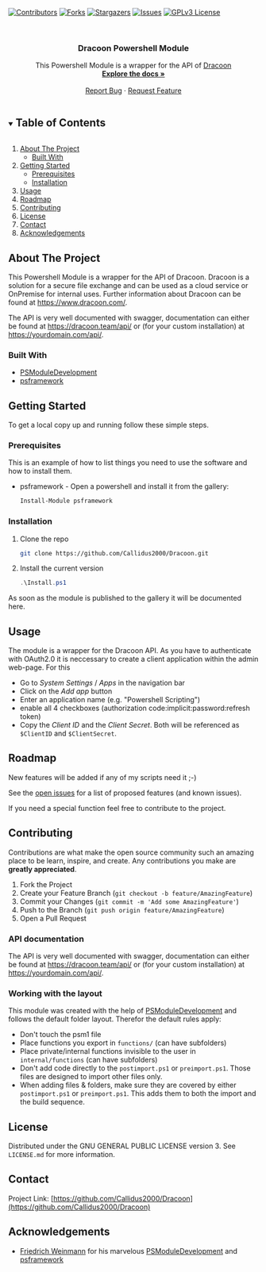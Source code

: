 ﻿<!--
*** Thanks for checking out the Best-README-Template. If you have a suggestion
*** that would make this better, please fork the repo and create a pull request
*** or simply open an issue with the tag "enhancement".
*** Thanks again! Now go create something AMAZING! :D
***
-->

<!-- PROJECT SHIELDS -->
<!--
*** I'm using markdown "reference style" links for readability.
*** Reference links are enclosed in brackets [ ] instead of parentheses ( ).
*** See the bottom of this document for the declaration of the reference variables
*** for contributors-url, forks-url, etc. This is an optional, concise syntax you may use.
*** https://www.markdownguide.org/basic-syntax/#reference-style-links
-->
[![Contributors][contributors-shield]][contributors-url]
[![Forks][forks-shield]][forks-url]
[![Stargazers][stars-shield]][stars-url]
[![Issues][issues-shield]][issues-url]
[![GPLv3 License][license-shield]][license-url]


<br />
<p align="center">
<!-- PROJECT LOGO
  <a href="https://github.com/Callidus2000/Dracoon">
    <img src="images/logo.png" alt="Logo" width="80" height="80">
  </a>
-->

  <h3 align="center">Dracoon Powershell Module</h3>

  <p align="center">
    This Powershell Module is a wrapper for the API of <a href="https://www.dracoon.com/">Dracoon</a>
    <br />
    <a href="https://github.com/Callidus2000/Dracoon"><strong>Explore the docs »</strong></a>
    <br />
    <br />
    <a href="https://github.com/Callidus2000/Dracoon/issues">Report Bug</a>
    ·
    <a href="https://github.com/Callidus2000/Dracoon/issues">Request Feature</a>
  </p>
</p>



<!-- TABLE OF CONTENTS -->
<details open="open">
  <summary><h2 style="display: inline-block">Table of Contents</h2></summary>
  <ol>
    <li>
      <a href="#about-the-project">About The Project</a>
      <ul>
        <li><a href="#built-with">Built With</a></li>
      </ul>
    </li>
    <li>
      <a href="#getting-started">Getting Started</a>
      <ul>
        <li><a href="#prerequisites">Prerequisites</a></li>
        <li><a href="#installation">Installation</a></li>
      </ul>
    </li>
    <li><a href="#usage">Usage</a></li>
    <li><a href="#roadmap">Roadmap</a></li>
    <li><a href="#contributing">Contributing</a></li>
    <li><a href="#license">License</a></li>
    <li><a href="#contact">Contact</a></li>
    <li><a href="#acknowledgements">Acknowledgements</a></li>
  </ol>
</details>



<!-- ABOUT THE PROJECT -->
## About The Project

This Powershell Module is a wrapper for the API of Dracoon. Dracoon is a
solution for a secure file exchange and can be used as a cloud service or OnPremise for internal uses. Further information about Dracoon can be found at https://www.dracoon.com/.

The API is very well documented with swagger, documentation can either be found at https://dracoon.team/api/ or (for your custom installation) at https://yourdomain.com/api/.


### Built With

* [PSModuleDevelopment](https://github.com/PowershellFrameworkCollective/PSModuleDevelopment)
* [psframework](https://github.com/PowershellFrameworkCollective/psframework)



<!-- GETTING STARTED -->
## Getting Started

To get a local copy up and running follow these simple steps.

### Prerequisites

This is an example of how to list things you need to use the software and how to install them.
* psframework - Open a powershell and install it from the gallery:
  ```powershell
  Install-Module psframework
  ```

### Installation

1. Clone the repo
   ```sh
   git clone https://github.com/Callidus2000/Dracoon.git
   ```
2. Install the current version
   ```powershell
   .\Install.ps1
   ```

As soon as the module is published to the gallery it will be documented here.


<!-- USAGE EXAMPLES -->
## Usage

The module is a wrapper for the Dracoon API. As you have to authenticate with OAuth2.0 it is neccessary to create a client application within the admin web-page. For this
* Go to _System Settings_ / _Apps_ in the navigation bar
* Click on the _Add app_ button
* Enter an application name (e.g. "Powershell Scripting")
* enable all 4 checkboxes (authorization code:implicit:password:refresh token)
* Copy the _Client ID_ and the _Client Secret_. Both will be referenced as `$ClientID` and `$ClientSecret`.


<!-- ROADMAP -->
## Roadmap
New features will be added if any of my scripts need it ;-)

See the [open issues](https://github.com/Callidus2000/Dracoon/issues) for a list of proposed features (and known issues).

If you need a special function feel free to contribute to the project.

<!-- CONTRIBUTING -->
## Contributing

Contributions are what make the open source community such an amazing place to be learn, inspire, and create. Any contributions you make are **greatly appreciated**.

1. Fork the Project
2. Create your Feature Branch (`git checkout -b feature/AmazingFeature`)
3. Commit your Changes (`git commit -m 'Add some AmazingFeature'`)
4. Push to the Branch (`git push origin feature/AmazingFeature`)
5. Open a Pull Request

### API documentation
The API is very well documented with swagger, documentation can either be found at https://dracoon.team/api/ or (for your custom installation) at https://yourdomain.com/api/.

### Working with the layout
This module was created with the help of [PSModuleDevelopment](https://github.com/PowershellFrameworkCollective/PSModuleDevelopment) and follows the default folder layout. Therefor the default rules apply:
- Don't touch the psm1 file
- Place functions you export in `functions/` (can have subfolders)
- Place private/internal functions invisible to the user in `internal/functions` (can have subfolders)
- Don't add code directly to the `postimport.ps1` or `preimport.ps1`.
  Those files are designed to import other files only.
- When adding files & folders, make sure they are covered by either `postimport.ps1` or `preimport.ps1`.
  This adds them to both the import and the build sequence.



<!-- LICENSE -->
## License

Distributed under the GNU GENERAL PUBLIC LICENSE version 3. See `LICENSE.md` for more information.



<!-- CONTACT -->
## Contact


Project Link: [https://github.com/Callidus2000/Dracoon](https://github.com/Callidus2000/Dracoon)



<!-- ACKNOWLEDGEMENTS -->
## Acknowledgements

* [Friedrich Weinmann](https://github.com/FriedrichWeinmann) for his marvelous [PSModuleDevelopment](https://github.com/PowershellFrameworkCollective/PSModuleDevelopment) and [psframework](https://github.com/PowershellFrameworkCollective/psframework)





<!-- MARKDOWN LINKS & IMAGES -->
<!-- https://www.markdownguide.org/basic-syntax/#reference-style-links -->
[contributors-shield]: https://img.shields.io/github/contributors/Callidus2000/repo.svg?style=for-the-badge
[contributors-url]: https://github.com/Callidus2000/repo/graphs/contributors
[forks-shield]: https://img.shields.io/github/forks/Callidus2000/repo.svg?style=for-the-badge
[forks-url]: https://github.com/Callidus2000/repo/network/members
[stars-shield]: https://img.shields.io/github/stars/Callidus2000/repo.svg?style=for-the-badge
[stars-url]: https://github.com/Callidus2000/repo/stargazers
[issues-shield]: https://img.shields.io/github/issues/Callidus2000/repo.svg?style=for-the-badge
[issues-url]: https://github.com/Callidus2000/repo/issues
[license-shield]: https://img.shields.io/github/license/Callidus2000/repo.svg?style=for-the-badge
[license-url]: https://github.com/Callidus2000/repo/blob/master/LICENSE.txt
[linkedin-shield]: https://img.shields.io/badge/-LinkedIn-black.svg?style=for-the-badge&logo=linkedin&colorB=555
[linkedin-url]: https://linkedin.com/in/Callidus2000

